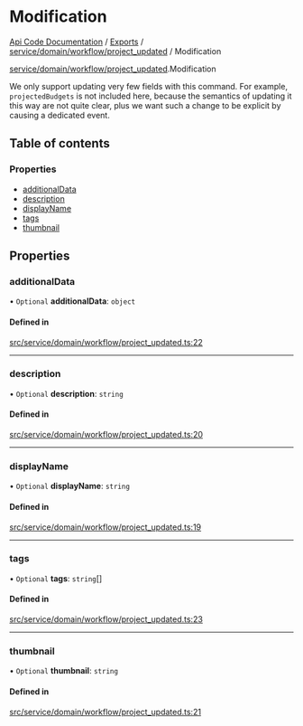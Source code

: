 # Modification
 
[Api Code Documentation](../README.md) / [Exports](../modules.md) / [service/domain/workflow/project\_updated](../modules/service_domain_workflow_project_updated.md) / Modification

[service/domain/workflow/project\_updated](../modules/service_domain_workflow_project_updated.md).Modification

We only support updating very few fields with this command. For example,
`projectedBudgets` is not included here, because the semantics of updating it this
way are not quite clear, plus we want such a change to be explicit by causing a
dedicated event.

## Table of contents

### Properties

- [additionalData](service_domain_workflow_project_updated.Modification.md#additionaldata)
- [description](service_domain_workflow_project_updated.Modification.md#description)
- [displayName](service_domain_workflow_project_updated.Modification.md#displayname)
- [tags](service_domain_workflow_project_updated.Modification.md#tags)
- [thumbnail](service_domain_workflow_project_updated.Modification.md#thumbnail)

## Properties

### additionalData

• `Optional` **additionalData**: `object`

#### Defined in

[src/service/domain/workflow/project_updated.ts:22](https://github.com/openkfw/TruBudget/blob/2e83742/api/src/service/domain/workflow/project_updated.ts#L22)

___

### description

• `Optional` **description**: `string`

#### Defined in

[src/service/domain/workflow/project_updated.ts:20](https://github.com/openkfw/TruBudget/blob/2e83742/api/src/service/domain/workflow/project_updated.ts#L20)

___

### displayName

• `Optional` **displayName**: `string`

#### Defined in

[src/service/domain/workflow/project_updated.ts:19](https://github.com/openkfw/TruBudget/blob/2e83742/api/src/service/domain/workflow/project_updated.ts#L19)

___

### tags

• `Optional` **tags**: `string`[]

#### Defined in

[src/service/domain/workflow/project_updated.ts:23](https://github.com/openkfw/TruBudget/blob/2e83742/api/src/service/domain/workflow/project_updated.ts#L23)

___

### thumbnail

• `Optional` **thumbnail**: `string`

#### Defined in

[src/service/domain/workflow/project_updated.ts:21](https://github.com/openkfw/TruBudget/blob/2e83742/api/src/service/domain/workflow/project_updated.ts#L21)
